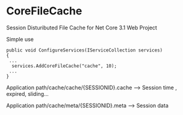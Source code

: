 # CoreFileCache

Session Distuributed File Cache for Net Core 3.1 Web Project  

Simple use



```
public void ConfigureServices(IServiceCollection services)
{
 ...
  services.AddCoreFileCache("cache", 10);
 ...
}
```

Application path/cache/cache/{SESSIONID}.cache --> Session time , expired, sliding...

Application path/cache/meta/{SESSIONID}.meta --> Session data
